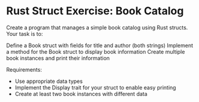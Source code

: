 # Rust Struct Exercise: Book Catalog

Create a program that manages a simple book catalog using Rust structs. Your task is to:

Define a Book struct with fields for title and author (both strings)
Implement a method for the Book struct to display book information
Create multiple book instances and print their information

Requirements:
* Use appropriate data types
* Implement the Display trait for your struct to enable easy printing
* Create at least two book instances with different data
